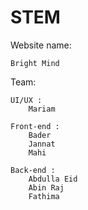 # STEM

Website name: 
    
    Bright Mind

Team:
    
    UI/UX : 
        Mariam
    
    Front-end : 
        Bader
        Jannat
        Mahi
    
    Back-end :
        Abdulla Eid
        Abin Raj
        Fathima
